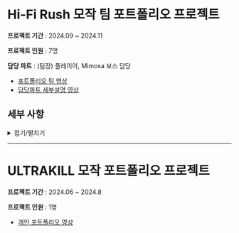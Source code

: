 

# Hi-Fi Rush 모작 팀 포트폴리오 프로젝트
 **프로젝트 기간** 
 : 2024.09 ~ 2024.11
 
  **프로젝트 인원** 
  : 7명
  
 **담당 파트**
 : (팀장) 플레이어, Mimosa 보스 담당
-  [포트폴리오 팀 영상](https://youtu.be/rwTkUgP4ITA)
-  [담당파트 세부설명 영상](https://www.youtube.com/watch?v=s1WKke9D8nY) 

## 세부 사항
<details>
<summary>접기/펼치기</summary>

---------



# 목차
1. 개발 내역
   1. [플레이어](#1-1-플레이어)
      - 회피 상태
      - 점프 및 공중상태
      - 애니메이션
      - 콤보 공격
      - 피격/타격
   2. [어시스트](#1-2-어시스트)   
   3. [PhysX](#1-3-physx)
      - CCT(Character Controller)
      - PhysX Visual Debuger
      - Raycast, Sweep
   4. [카메라](#1-4-카메라)
      - 메인 카메라
      - 이벤트 카메라
   5. [몬스터](#1-5-몬스터)
      - 일반/정예 몬스터
      - Mimosa 보스 몬스터
        
2. 트러블슈팅
   1. [BGM 애니메이션 동기화](#2-1-bgm-애니메이션-동기화)
   2. [공격 애니메이션 to Idle 모션](#2-2-공격-애니메이션-to-idle-모션)
   3. [콤보 트리 최적화](#2-3-콤보-공격-최적화)
---------
# 1. 개발 내역

### 1-1. 플레이어

- **이동 방식**
  
  - 플레이어의 이동 방식은 입력한 방향키에 따라 카메라를 기준으로한 방향벡터를 사용하여 8방향으로 이동할 수 있게 구현했습니다.

  - 현재 이동중인 방향과 입력된 방향이 다를 경우에는 플레이어의 현재 Look 벡터와 입력된 Look 벡터를 내적하여 각도를 구한 후,  
    외적하여 양수가 나올경우 시계방향 회전, 음수가 나올 경우 반시계 방향으로 회전 방향을 설정합니다.   
    회전 방향이 결정되면 Y축 회전을 0.1초 안에 시행하여 플레이어 모델이 회전하게끔 구현했습니다.

- **회피 상태**
  
   - 회피 버튼을 통해 연속으로 최대 3회까지 회피 애니메이션이 재생되며 회피 상태에 진입합니다.   
     회피 상태에서는 몬스터의 공격에 피격당하지 않게 피격시 예외처리하였습니다.

   - 회피 시에도 이동과 같이 8방향으로 회피를 구현하였습니다.   
     현재 회피중인 방향과 입력된 회피 방향이 다를경우 내적한 각도를 통하여 회전시키고, 해당 방향에 맞는 특수 회피 동작을 하도록 구현했습니다.

- **점프 및 공중상태**

  - 플레이어는 지상 상태일 경우 중력의 영향을 받지 않으나 공중에 있을 경우 중력의 영향을 받게 구현했습니다.   
    객체별 중력 가속도 및 중력 가속의 한계를 설정할 수 있습니다.

  - 점프 키 입력시 중력을 해제하고 플레이어의 Y축 방향으로 애니메이션 진행동안 매 프레임 감소하는 속도를 부여하여 점프를 구현했습니다
 
  - 점프 애니메이션이 끝난 경우 공중 상태에 진입하고 중력을 다시 적용합니다.
 
  - 공중 상태에서 지형과 플레이어의 하단 충돌이 일어날 경우 착지 상태로 진입하며 중력을 해제하고 중력 가속도를 초기화합니다.

  - 점프 및 공중 상태에서 이동시에는 기존의 이동과 다른 공중이동 상태를 적용해 이동하는 속도를 낮게 조정하였습니다.


- **애니메이션**

  - Hi-Fi Rush 게임에서 플레이어의 애니메이션은 항상 BGM의 BPM에 연동되어 동작합니다.   
    해당 기능을 구현하기 위해서 애니메이션 개별마다
    종료되는 BPM 길이를 설정하여 어떤 BGM이 배정되어도 항상 같은 BPM에 동작이 끝나게 구현했습니다.
  
  - 애니메이션의 선형보간을 적용했습니다.   
    공격 애니메이션들의 보간을 하는 과정은 BPM에 연동되어 동작하게 구현하기 위해, 공격 모션마다 다음 공격으로 넘어가는 KeyFrame을 지정하여 해당하는 KeyFrame에서
    다음 공격 애니메이션으로 넘어가게 구현했습니다.

- **콤보공격**
  
   - 플레이어의 공격은 좌클릭, 우클릭으로 시전할 수 있습니다.   
     콤보 공격은 좌클릭, 우클릭, 한박자 쉬기를 조합하여 시전할 수 있게 구현했습니다.

   - 콤보 분기를 최적화하기 위해 좌클릭, 우클릭, 한박자 쉬기로 이루어진 3진 Tree 구조로 구현했습니다.   
     플레이어 공격 입력시, 입력된 키의 Tree를 탐색하고 탐색한 노드의 값이 유효할 경우 해당 콤보 상태로 진입하게 구현했습니다.
  
   - 공격 상태중 공격 입력시에는 BPM과 애니메이션을 동기화 하기 위해, 입력된 콤보를 저장한 후 일정 KeyFrame에서 재생하게 하여
     공격 애니메이션을 BPM에 맞고 끊기지 않게 구현했습니다.
     
- **피격/타격**

  -  Collider Component를 활용하여 피격/타격에 대한 Collider를 원하는 객체에게 적용할 수 있도록 구현했습니다.
  -  Collider는 AABB, OBB, Sphere 의 3가지 종류를 구현했습니다.

  - 타격 Collider와 피격 Collider가 충돌 시 타격방향, 데미지, 피격 레벨의 정보를 피격 대상에게 전달하여 피격상태로 전환하게 구현했습니다.
    
- **필살기**
  
  - 필살기는 좌상단 UI와 연동하여 일정 수치의 에너지가 있을 때만 사용할 수 있게 구현했습니다.
    
  - 필살기 시전 시 카메라는 플레이어 모델의 카메라 Bone에 부착시켜 역동적인 카메라 움직임을 보이게 구현했습니다.


### 1-2. 어시스트
  
   - **어시스트 소환**
     - 어시스트 버튼을 입력시 좌상단 UI의 현재 어시스트가 소환되도록 구현했습니다.

     - 어시스트 애니메이션은 등장, 공격, 퇴장의 3단계로 나누어 등장시엔 플레이어의 Look 방향으로 소환되며   
       공격시에는 가장 가까운 적을 향해 회전합니다. 퇴장시에는 현재 카메라쪽으로 어시스트의 Look을 회전하여 퇴장하도록 구현했습니다.

     - 어시스트들 또한 BGM에 동기화된 애니메이션 재생을 구현하였습니다.

     - 소환 후에는 어시스트 개별 쿨타임이 적용되어 일정 시간이 지난 후 소환 가능하게 구현했습니다.
     
     - 어시스트와 협공하는 필살기 사용 시에는 어시스트를 플레이어의 중점에 소환 후   
       플레이어의 Look벡터를 어시스트에게 동일하게 적용하여 같은 대상에 협공하게 구현했습니다.

     
### 1-3. PhysX

- **CCT(Character Controller)**
  
  - CCT를 사용한 캡슐형 PhsyX Collider를 바탕으로 플레이어와 몬스터의 상호충돌 및 지형충돌을 구현했습니다.   
  - CCT기능을 필요한 객체에게 부여 할 수 있도록 Component화 하여 충돌이 필요한 객체들에게 적용할 수 있게끔 구현했습니다.   
  - 충돌식별이 필요한 객체들의 경우 PhysX Actor Name을 설정하여, 충돌시 Name 을 반환받아 객체별 처리를 용이하게 구현했습니다.   
  
- **PhysX Visual Debuger**
  
  - 효과적인 PhsyX 디버깅을 하기 위해 PhysX Visual Debuger를 사용한 실시간 충돌 정보를 시각적으로 확인하며 디버깅했습니다.


- **Raycast, Sweep**
  
  - 객체의 충돌 상태를 확인하기 위해 PhysX Raycast, Sweep을 사용해 충돌 여부를 반환받아 충돌 상태처리를 구현했습니다.
  
  - 플레이어가 아주 조금만이라도 공중에 떠 있을경우에도 공중 상태에 진입하는것을 막기 위해 플레이어의 -Y축을 Direction 으로 설정한 Raycast를 통해
  일정한 거리 이내일 경우에는 공중 상태에 진입하지 않게 처리했습니다.
  
  - 투사체들이 벽 또는 다른 객체에 충돌여부를 반환받기 위해 Sweep을 사용했습니다, 투사체의 이동 방향을 Direction으로 설정하고 매 프레임 현재 속도를 입력하여
  투사체의 충돌 여부를 반환받고, 충돌시에는 충돌한 대상에 따른 개별 처리를 구현했습니다.

### 1-4. 카메라

- **메인 카메라**
  
  - 메인 카메라는 플레이어의 중점에서 일정한 거리를 두고 움직이게 구현했습니다.
  - 카메라는 마우스의 움직임에 따라 Quaternion 회전을 하도록 구현했습니다.
  - 필살기 사용시 카메라는 플레이어 모델의 카메라 Bone에 부착되어 움직임을 수행한 후 종료시에는   
    시전 전 위치로 보간되어 복귀합니다.
    
- **이벤트 카메라**

  - 특정 이벤트 상황에서 카메라에게 특정한 객체를 기준으로 방향, 거리를 부여하여 카메라를 고정 할 수 있게 구현했습니다.
  - 카메라 고정 시 입력한 시간동안 보간되어 움직입니다.
 
### 1-5. 몬스터

- **일반/정예 몬스터**

  - 몬스터들은 플레이어와의 거리를 기반으로 상태를 제어하였습니다.
 
  - 몬스터 피격은 TakeDamage 함수를 통해, 플레이어가 전송한 공격정보 구조체를 전달받아 데미지, 특수상태, 피격모션을 처리합니다.

- **Mimosa 보스 몬스터**

  - Mimosa 보스 몬스터는 공중/지상 상태로 나누어 행동합니다. 공중상태에서는 중력을 적용받지 않으며 전용 공격을 사용합니다.
 
  - 날개 파츠는 날개의 상위 본의 크기를 조절하는 함수를 추가하여 공중 상태시에는 크기를 키우고, 착지시에는 줄여 조절할 수 있게 구현했습니다.

    ```c++
    void CMonster_Mimosa::Wing_Controll(float fOnTime, bool bWingOff)
    {
        m_bWingOff = bWingOff;
        m_fWingChange_Speed = 1.f / fOnTime;
    }
    ```
    ```c++
    void CMonster_Mimosa::Wing_On_Off(_float fTimeDelta)
    {
        if (m_bWingOff)
        {
            m_fWingSize -= m_fWingChange_Speed * fTimeDelta;

            if (m_fWingSize < 0.001f)
                m_fWingSize = 0.001f;

            unsigned int iWingRNum = m_pModelCom->Get_BoneIdx("attach_R_000");
            unsigned int iWingLNum = m_pModelCom->Get_BoneIdx("attach_L_000");

            _float4x4 matResult{};

            XMStoreFloat4x4(&matResult, XMMatrixScaling(m_fWingSize, m_fWingSize, m_fWingSize) * XMLoadFloat4x4(m_pModelCom->Get_BoneBasicMatrixPtr("attach_R_000")));
            m_pModelCom->Set_Basic_BoneMatrix(iWingRNum, XMLoadFloat4x4(&matResult));
            XMStoreFloat4x4(&matResult, XMMatrixScaling(m_fWingSize, m_fWingSize, m_fWingSize) * XMLoadFloat4x4(m_pModelCom->Get_BoneBasicMatrixPtr("attach_L_000")));
            m_pModelCom->Set_Basic_BoneMatrix(iWingLNum, XMLoadFloat4x4(&matResult));
        }
        else if (!m_bWingOff && m_fWingSize < 1.f)
        {
            m_fWingSize += m_fWingChange_Speed * fTimeDelta;

            if (m_fWingSize > 1.f)
                m_fWingSize = 1.f;

            unsigned int iWingRNum = m_pModelCom->Get_BoneIdx("attach_R_000");
            unsigned int iWingLNum = m_pModelCom->Get_BoneIdx("attach_L_000");

            _float4x4 matResult{};

            if(m_bRightWing_On)
            {
                XMStoreFloat4x4(&matResult, XMMatrixScaling(m_fWingSize, m_fWingSize, m_fWingSize) * XMLoadFloat4x4(m_pModelCom->Get_BoneBasicMatrixPtr("attach_R_000")));
                m_pModelCom->Set_Basic_BoneMatrix(iWingRNum, XMLoadFloat4x4(&matResult));
            }
            if(m_bLeftWing_On)
            {
                XMStoreFloat4x4(&matResult, XMMatrixScaling(m_fWingSize, m_fWingSize, m_fWingSize) * XMLoadFloat4x4(m_pModelCom->Get_BoneBasicMatrixPtr("attach_L_000")));
                m_pModelCom->Set_Basic_BoneMatrix(iWingLNum, XMLoadFloat4x4(&matResult));
            }
        }
        }
    ```
    
  - BGM에 맞게 동작을 수행하기 위해 BPM을 시간으로 변환한 단위인 Beat를 바탕으로, 타이머가 Beat 최대치에 근접할 경우(95%지점) 에서 패턴을 재생하게 구현했습니다.
    
  - 스포트 라이트 패턴에서는 스포트 라이트의 위치를 겹치지 않고 무작위로 조정하기 위해, 재귀함수를 사용하여 이미 생성되어있는 위치에 생성되지 않게
    구현했습니다.
 
    ```c++ 
    void CMonster_Mimosa::Check_SpawnPos(_float4& fPos)
    {
        for (size_t i = 0; i < m_vecSpawnPos.size(); i++)
       {
           float distance = XMVectorGetX(XMVector3Length(XMLoadFloat4(&m_vecSpawnPos[i]) - XMLoadFloat4(&fPos)));
           if (distance < 4.f)
           {
            fPos = { GAMEINSTANCE->Random_Float(-23.f,-1.f),-2.f,GAMEINSTANCE->Random_Float(-18.f,17.f) ,1 };
            Check_SpawnPos(fPos);
           }
       }
    }    
    ```



  - 댄스 배틀 패턴은 Mimosa 보스 생성시 저장된 댄스 모션을 2중 STL List에 저장하여 한 댄스가 끝나면 pop하여 다음 댄스로 이어지게 구현했습니다.
 
  - 마지막 페이즈의 리듬패리는 Mimosa 보스가 리듬에 맞는 입력을 판정한 후 플레이어에게 성공/실패를 반환하게 하여 구현했습니다.
    
------------
# 2. 트러블 슈팅

  ### 2-1. BGM 애니메이션 동기화

  - **문제점**
     1. BGM의 BPM에 맞게 애니메이션 동작을 맞춰야하기 떄문에 BPM을 초(sec) 단위로 변환하여 Beat라는 단위로 변환하였습니다.
   
     2. 변환한 Beat에 맞게 애니메이션들의 동작을 정렬하였습니다. 대시는 4Beat의 재생속도를 가지고 일반공격들은 1~10사이의 Beat의 재생속도를
      가지게 구현하였습니다.

     3. 하지만 Beat의 시작 부분에서 정확히 입력을 하지 않을 시 Beat에 맞게 애니메이션이 끝나지 않아 박자를 맞추지 못했습니다.
   
     4. 반Beat 늦게 애니메이션을 실행 시에는 반 Beat 가 밀려 반박자가 밀려 리듬감이 구현되지않았습니다.

     5. 정박자에 애니메이션이 실행하지 않아도 항상 Beat에 맞게 끝나는 애니메이션 동작을 구현해야했습니다.


 - **해결법**
      ```c++
        else if ( // 3Beat 공격
        m_pModelCom->Get_CurrentAnimIndex() == m_pModelCom->Get_StringAnimIndex("ch0000_atk-guitar_053") ||
        m_pModelCom->Get_CurrentAnimIndex() == m_pModelCom->Get_StringAnimIndex("ch0000_atk-guitar_120") ||
        m_pModelCom->Get_CurrentAnimIndex() == m_pModelCom->Get_StringAnimIndex("ch0000_atk-guitar_093")
        )
    {
       if(fBeat < fBgmBeat*0.5f) // 현재비트가 BGM의 비트의 1/2구간인지 판별
          animationOffset = fThree_Beat / fBgmBeat
       else
          animationOffset = fBeat + fThree_Beat / fBgmBeat
       shared_ptr< CModel> Weapon_Model = static_pointer_cast<CModel>(m_pWeapon[0]->Find_Component(TEXT("Com_Model")));
       Weapon_Model->Set_AnimSpeed(animationOffset); // 무기모델의 애니메이션 속도 조절
       m_pModelCom->Play_Animation(fTimeDelta, (fTimeDelta)*animationOffset, 0.1f, fmatResult); // 애니메이션 재생 속도 반영
    }
     ```
     1. 현재 Beat을 1/2으로 나눈 후, 애니메이션이 실행되는 순간 현재 Beat의 위치에 따라 재생속도를 조절했습니다.
  
     2. 애니메이션 실행 명령이 들어왔을 때, 현재 Beat가 1/2 이하일 시에는 다음 Beat에 도달할때 까지 애니메이션 재생속도를   
      빠르게 증가시켜 Beat에 맞게 동작하게 구현했습니다.

     3. 반대로 Beat가 1/2 이상 구간부턴 재생속도를 증가시킬 시 애니메이션이 어색하게 빨라졌기 때문에 다른 방식으로 처리하였습니다.
      
     4. Beat가 1/2 구간 이상일 경우엔  1Beat + (애니메이션 재생Beat시간 / 현재 Beat)만큼의 재생시간을 곱하여 총 애니메이션 길이는 1Beat가 늘어 느려지지만
        Beat의 끝나는 타이밍에 애니메이션이 종료되게끔 구현하여 문제를 해결했습니다.
    

  ### 2-2. 공격 애니메이션 to Idle 모션

  - **문제점**
    
     - 콤보 공격중 **Idle 모션으로 전환되는 동작에 공격 입력 시, 공격 모션이 자연스럽게 이어지지 않는 문제가 발생하였습니다**
      
  - **해결법**
    ```c++
    void CChai::Adjust_Idle_Timing()
    {
        float fTimer = CBeat_Manager::Get_Instance()->Get_Timer(); // 현재 Beat 진행 시간
        float fBeat = CBeat_Manager::Get_Instance()->Get_Beat();  // 현재 BGM의 Beat
        float currentTimeRatio = fTimer / fBeat; // Beat의 진행도 퍼센트

        m_pModelCom->Set_AnimIndexNonCancle("ch0000_idle_200", true); // Idle 애니메이션 재생
        m_pModelCom->Set_CurrentTrackPosition(m_pModelCom->Get_Duration() * currentTimeRatio * 0.25f); // Beat비율에 맞는 애니메이션 재생 위치로 이동
    }
    ```
      1. 공격 모션별 다음 공격 애니메이션으로 이어지는 부분을 확인하여 저장했습니다.
   
      2. 상기 표시한 지점 이전에 공격 입력이 들어 올 경우 공격 입력을 저장한 후, 표시한 지점에서부터 재생하게 구현했습니다.
   
      3. 상기 표시한 지점 이후에 공격 입력이 들어 올 경우에는 입력이 들어와도 Idle 모션이 나오게 구현했습니다.

   ### 2-3. 콤보 공격 최적화

  - **문제점**
    
    - 콤보 좌클릭, 우클릭, 한박자 쉬기로 이어진 공격의 분기가 너무 많아 **if, switch 문 사용시 코드가 너무 길고 유지보수하기 어려움**

  - **해결법**
    ```c++
     struct AttacK_Tree
    {
	    	AttacK_Tree* parent; // 부모 노드
	    	AttacK_Tree* children[3]; // 자식 노드들

		    // 노드의 데이터
	    	bool bActivate;
	    	string name;

	    	// 생성자
		    AttacK_Tree(const std::string& nodeName) : parent(nullptr), name(nodeName)
		    {
		    	 for (size_t i = 0; i < 3; i++)
			       	children[i] = nullptr;

			      bActivate = false;
		    }

		    ~AttacK_Tree()
		    {
		    	// 자식 노드들을 해제
		    	for (AttacK_Tree* child : children)
			    {
			    	if(child)
				    	delete child;
			    }
    		}
    	};
    ```
    
  - 콤보는 좌클릭, 우클릭, 한박자 쉬기로 이루어져 있기 때문에 3진 트리의 구조를 사용하여 구현했습니다.

  - 입력한 콤보에 대해 **콤보Tree의 현재 위치한 노드의 Bool 값을 확인하여 현재 콤보가 어느 분기에 있고**   
    다음 입력시 어느 분기로 진입할지 결정할 수 있게 구현했습니다.
    
  - 일정 시간 콤보를 입력하지 않을시, 콤보 Tree 의 모든 노드의 Bool 값을 false로 초기화하여 분기를 초기화합니다.
</details>

-------------------------------

# ULTRAKILL 모작 포트폴리오 프로젝트
 **프로젝트 기간** 
 : 2024.06 ~ 2024.8

  **프로젝트 인원** 
 : 1명
 
-  [개인 포트폴리오 영상](https://www.youtube.com/watch?v=bpyLJ9WKLHo)

